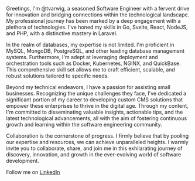 Greetings, I'm @tvarwig, a seasoned Software Engineer with a fervent drive for innovation and bridging connections within the technological landscape. My professional journey has been marked by a deep engagement with a plethora of technologies. I've honed my skills in Go, Svelte, React, NodeJS, and PHP, with a distinctive mastery in Laravel.

In the realm of databases, my expertise is not limited. I'm proficient in MySQL, MongoDB, PostgreSQL, and other leading database management systems. Furthermore, I'm adept at leveraging deployment and orchestration tools such as Docker, Kubernetes, NGINX, and QuickBase. This comprehensive skill set allows me to craft efficient, scalable, and robust solutions tailored to specific needs.

Beyond my technical endeavors, I have a passion for assisting small businesses. Recognizing the unique challenges they face, I've dedicated a significant portion of my career to developing custom CMS solutions that empower these enterprises to thrive in the digital age. Through my content, I'm committed to disseminating valuable insights, actionable tips, and the latest technological advancements, all with the aim of fostering continuous growth and learning within the software engineering community.

Collaboration is the cornerstone of progress. I firmly believe that by pooling our expertise and resources, we can achieve unparalleled heights. I warmly invite you to collaborate, share, and join me in this exhilarating journey of discovery, innovation, and growth in the ever-evolving world of software development.

Follow me on [LinkedIn](www.linkedin.com/comm/mynetwork/discovery-see-all?usecase=PEOPLE_FOLLOWS&followMember=trevor-varwig)
